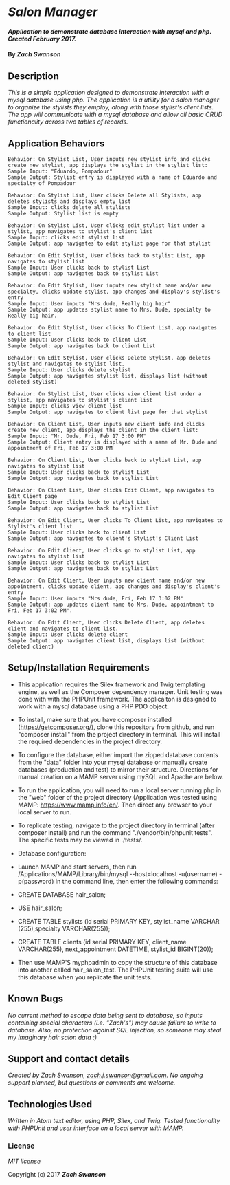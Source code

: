 # _Salon Manager_

#### _Application to demonstrate database interaction with mysql and php.  Created February 2017._

#### By _**Zach Swanson**_

## Description

_This is a simple application designed to demonstrate interaction with a mysql database using php.  The application is a utility for a salon manager to organize the stylists they employ, along with those stylist's client lists.  The app will communicate with a mysql database and allow all basic CRUD functionality across two tables of records._

## Application Behaviors
```
Behavior: On Stylist List, User inputs new stylist info and clicks create new stylist, app displays the stylist in the stylist list:
Sample Input: "Eduardo, Pompadour"
Sample Output: Stylist entry is displayed with a name of Eduardo and specialty of Pompadour
```
```
Behavior: On Stylist List, User clicks Delete all Stylists, app deletes stylists and displays empty list
Sample Input: clicks delete all stylists
Sample Output: Stylist list is empty
```
```
Behavior: On Stylist List, User clicks edit stylist list under a stylist, app navigates to stylist's client list
Sample Input: clicks edit stylist list
Sample Output: app navigates to edit stylist page for that stylist
```
```
Behavior: On Edit Stylist, User clicks back to stylist List, app navigates to stylist list
Sample Input: User clicks back to stylist List
Sample Output: app navigates back to stylist List
```
```
Behavior: On Edit Stylist, User inputs new stylist name and/or new specialty, clicks update stylist, app changes and display's stylist's entry
Sample Input: User inputs "Mrs dude, Really big hair"
Sample Output: app updates stylist name to Mrs. Dude, specialty to Really big hair.
```
```
Behavior: On Edit Stylist, User clicks To Client List, app navigates to client list
Sample Input: User clicks back to client List
Sample Output: app navigates back to client List
```
```
Behavior: On Edit Stylist, User clicks Delete Stylist, app deletes stylist and navigates to stylist list.
Sample Input: User clicks delete stylist
Sample Output: app navigates stylist list, displays list (without deleted stylist)
```
```
Behavior: On Stylist List, User clicks view client list under a stylist, app navigates to stylist's client list
Sample Input: clicks view client list
Sample Output: app navigates to client list page for that stylist
```
```
Behavior: On Client List, User inputs new client info and clicks create new client, app displays the client in the client list:
Sample Input: "Mr. Dude, Fri, Feb 17 3:00 PM"
Sample Output: Client entry is displayed with a name of Mr. Dude and appointment of Fri, Feb 17 3:00 PM
```
```
Behavior: On Client List, User clicks back to stylist List, app navigates to stylist list
Sample Input: User clicks back to stylist List
Sample Output: app navigates back to stylist List
```
```
Behavior: On Client List, User clicks Edit Client, app navigates to Edit Client page
Sample Input: User clicks back to stylist List
Sample Output: app navigates back to stylist List
```
```
Behavior: On Edit Client, User clicks To Client List, app navigates to Stylist's client list
Sample Input: User clicks back to client List
Sample Output: app navigates to client's Stylist's Client List
```
```
Behavior: On Edit Client, User clicks go to stylist List, app navigates to stylist list
Sample Input: User clicks back to stylist List
Sample Output: app navigates back to stylist List
```
```
Behavior: On Edit Client, User inputs new client name and/or new appointment, clicks update client, app changes and display's client's entry
Sample Input: User inputs "Mrs dude, Fri, Feb 17 3:02 PM"
Sample Output: app updates client name to Mrs. Dude, appointment to Fri, Feb 17 3:02 PM".
```
```
Behavior: On Edit Client, User clicks Delete Client, app deletes client and navigates to client list.
Sample Input: User clicks delete client
Sample Output: app navigates client list, displays list (without deleted client)
```


## Setup/Installation Requirements

* This application requires the Silex framework and Twig templating engine, as well as the Composer dependency manager.  Unit testing was done with with the PHPUnit framework.  The applicaiton is designed to work with a mysql database using a PHP PDO object.   
* To install, make sure that you have composer installed (https://getcomposer.org/), clone this repository from github, and run "composer install" from the project directory in terminal.  This will install the required dependencies in the project directory.
* To configure the database, either import the zipped database  contents from the "data" folder into your mysql database or manually create databases (production and test) to mirror their structure.  Directions for manual creation on a MAMP server using mySQL and Apache are below.
* To run the application, you will need to run a local server running php in the "web" folder of the project directory (Application was tested using MAMP: https://www.mamp.info/en/.  Then direct any browser to your local server to run.
* To replicate testing, navigate to the project directory in terminal (after composer install) and run the command "./vendor/bin/phpunit tests".  The specific tests may be viewed in ./tests/.


* Database configuration:
* Launch MAMP and start servers, then run /Applications/MAMP/Library/bin/mysql --host=localhost -u(username) -p(password) in the command line, then enter the following commands:
* CREATE DATABASE hair_salon;
* USE hair_salon;
* CREATE TABLE stylists (id serial PRIMARY KEY, stylist_name VARCHAR (255),specialty VARCHAR(255));
* CREATE TABLE clients (id serial PRIMARY KEY, client_name VARCHAR(255), next_appointment DATETIME, stylist_id BIGINT(20));
* Then use MAMP'S myphpadmin to copy the structure of this database into another called hair_salon_test.  The PHPUnit testing suite will use this database when you replicate the unit tests.


## Known Bugs

 _No current method to escape data being sent to database, so inputs containing special characters (i.e. "Zach's") may cause failure to write to database.  Also, no protection against SQL injection, so someone may steal my imaginary hair salon data :)_

## Support and contact details

_Created by Zach Swanson, zach.j.swanson@gmail.com.  No ongoing support planned, but questions or comments are welcome._

## Technologies Used

_Written in Atom text editor, using PHP, Silex, and Twig.  Tested functionality with PHPUnit and user interface on a local server with MAMP._

### License

*MIT license*

Copyright (c) 2017 **_Zach Swanson_**
